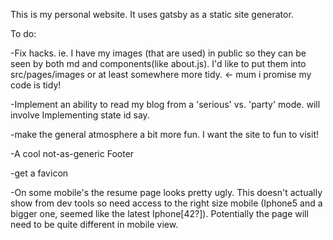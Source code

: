 This is my personal website. It uses gatsby as a static site generator.

To do:

-Fix hacks. ie. I have my images (that are used) in public so they can be seen by both md and components(like about.js). I'd like to put them into src/pages/images or at least somewhere more tidy. <- mum i promise my code is tidy!

-Implement an ability to read my blog from a 'serious' vs. 'party' mode. will involve Implementing state id say.

-make the general atmosphere a bit more fun. I want the site to fun to visit!

-A cool not-as-generic Footer

-get a favicon

-On some mobile's the resume page looks pretty ugly. This doesn't actually show from dev tools so need access to the right size mobile (Iphone5 and a bigger one, seemed like the latest Iphone[42?]). Potentially the page will need to be quite different in mobile view.  
